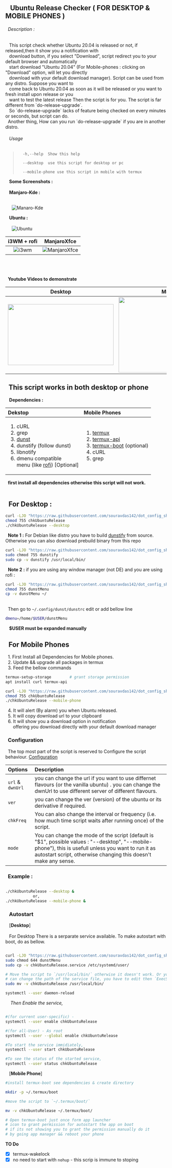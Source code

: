 ## <br/><br/>&nbsp;&nbsp;&nbsp;Ubuntu Release Checker ( FOR DESKTOP & MOBILE PHONES )

###### &nbsp;&nbsp;Description : 
<p>
			&nbsp;&nbsp;&nbsp;This script check whether Ubuntu 20.04 is released or not, if released,then it show you a notification with <br /> &nbsp;&nbsp;&nbsp;download button, if you select "Download", script redirect you to your default browser and automatically <br />&nbsp;&nbsp;&nbsp;start download "Ubuntu 20.04" (For Mobile-phones : clicking on "Download" option, will let you directly<br/>&nbsp;&nbsp; download with your default download manager). Script can be used from any distro. Suppose you want to<br/>&nbsp;&nbsp; come back to Ubuntu 20.04 as soon as it will be released or you want to  fresh install upon release or you<br/>&nbsp;&nbsp;&nbsp;want to test the latest release Then the script is for you. The script is far different from `do-release-upgrade`.<br/>&nbsp;&nbsp; So `do-release-upgrade` lacks of feature being checked on every minutes or seconds, but script can do. <br />&nbsp;&nbsp;Another thing, How can you run `do-release-upgrade` if you are in another distro.<br/>

</p>

###### &nbsp;&nbsp;&nbsp;Usage 

>	    -h,--help  Show this help
>
>		--desktop  use this script for desktop or pc
>
>		--mobile-phone use this script in mobile with termux

&nbsp;&nbsp;&nbsp;**Some Screenshots :**<br/><br/>
&nbsp;&nbsp;&nbsp;**Manjaro-Kde :**<br/><br/>

&nbsp;&nbsp;&nbsp;&nbsp; ![Manaro-Kde](https://github.com/souravdas142/dot_config_shell_files/blob/master/scripts/Ubuntu/images/manjarokde.png)

&nbsp;&nbsp;&nbsp;**Ubuntu :**<br/><br/>
&nbsp;&nbsp;&nbsp;&nbsp; ![Ubuntu](https://github.com/souravdas142/dot_config_shell_files/blob/master/scripts/Ubuntu/images/ubuntu.png)

 **i3WM + rofi**	|	**ManjaroXfce**
:-------------------------------:|:--------------------------:
 ![i3wm](https://github.com/souravdas142/dot_config_shell_files/blob/master/scripts/Ubuntu/images/i3wm.jpg)	|  ![ManjaroXfce](https://github.com/souravdas142/dot_config_shell_files/blob/master/scripts/Ubuntu/images/manjaroXfce.jpg)

<br/><br/><br/>
&nbsp;&nbsp;**Youtube Videos to demonstrate**<br/>


|	**Desktop**	|	**Mobile-Phones**|
|		:---:	|			:---:	 | 
|	[<img src="https://img.youtube.com/vi/77UbtN_Cz8E/maxresdefault.jpg" width="330" height="190">](https://youtu.be/77UbtN_Cz8E) | [<img src="https://img.youtube.com/vi/32Ouuq_zYi8/hqdefault.jpg" width="390" height="235">](https://youtu.be/32Ouuq_zYi8) | 



## &nbsp;&nbsp;This script works in both desktop or phone

&nbsp;&nbsp;&nbsp;**Dependencies :**

|  **Dekstop**	| **Mobile Phones** |
|	  :---      |		:---	    |
|  <ol><li>cURL</li><li>grep</li><li>[dunst](https://github.com/dunst-project/dunst)</li><li>dunstify (follow dunst)</li><li>libnotify</li><li>dmenu compatible<br/> menu (like [rofi](https://github.com/davatorium/rofi)) [Optional]</li></ol>	|	<ol><li>[termux](https://f-droid.org/en/packages/com.termux/)</li><li>[termux-api](https://f-droid.org/en/packages/com.termux.api/)</li><li>[termux-boot](https://f-droid.org/en/packages/com.termux.boot/) (optional)</li><li>cURL</li><li>grep</li></ol>	|

&nbsp;&nbsp;**first install all dependencies otherwise this script will not work.**<br/><br/>

## &nbsp;&nbsp;For Desktop :
```bash
curl -LJO "https://raw.githubusercontent.com/souravdas142/dot_config_shell_files/master/scripts/Ubuntu/chkUbuntuRelease"
chmod 755 chkUbuntuRelease
./chkUbuntuRelease --desktop
```
&nbsp;&nbsp;**Note 1 :** For Debian like distro you have to build [dunstify](https://github.com/dunst-project/dunst/wiki/Installation) from source. Otherwise you can also download prebuild binary from this repo
```bash
curl -LJO "https://raw.githubusercontent.com/souravdas142/dot_config_shell_files/master/scripts/Ubuntu/dunstify"
sudo chmod 755 dunstify
sudo cp -v dunstify /usr/local/bin/
```

&nbsp;&nbsp;**Note 2 :** if you are using any window manager (not DE) and you are using rofi :

```bash
curl -LJO "https://raw.githubusercontent.com/souravdas142/dot_config_shell_files/master/scripts/Ubuntu/dunstDmenu"
chmod 755 dunstMenu
cp -v dunstMenu ~/
```
<br/> &nbsp;&nbsp;Then go to `~/.config/dunst/dunstrc` edit or add bellow line
```bash
dmenu=/home/$USER/dunstMenu
```
 &nbsp;&nbsp; **$USER must be expanded manually**

## &nbsp;&nbsp;For Mobile Phones
&nbsp;&nbsp;1. First Install all Dependencies for Mobile phones.<br/>
&nbsp;&nbsp;2. Update && upgrade all packages in termux<br/>
&nbsp;&nbsp;3. Feed the bellow commands 
```bash
termux-setup-storage    	# grant storage permission
apt install curl termux-api

curl -LJO "https://raw.githubusercontent.com/souravdas142/dot_config_shell_files/master/scripts/Ubuntu/chkUbuntuRelease"
chmod 755 chkUbuntuRelease
./chkUbuntuRelease --mobile-phone
```
&nbsp;&nbsp;4. It will alert (By alarm) you when Ubuntu released.<br/>
&nbsp;&nbsp;5. It will copy download url to your clipboard<br/>
&nbsp;&nbsp;6. It will show you a download option in notification<br/>
&nbsp;&nbsp;&nbsp;&nbsp;&nbsp; offering you download directly with your default download manager<br/>

### &nbsp;&nbsp;**Configuration**<br/>
&nbsp;&nbsp;The top most part of the script is reserved to Configure the script behaviour. [Configuration](https://github.com/souravdas142/dot_config_shell_files/blob/f34944262b2014eda4b96ea7922f7f752a1a865a/scripts/Ubuntu/chkUbuntuRelease#L3-L13) <br/>

|	**Options**	| **Description** |
|	:---				|		:---	  |
|	`url` & `dwnUrl` | you can change the url if you want to use differnet flavours (or the vanilla ubuntu) . you can change the dwnUrl to use different server of different flavours. |
|	`ver`		|	you can change the ver (version) of the ubuntu or its derivative if required.	|
|	`chkFreq`	|	You can also change the interval or frequency (i.e. how much time script waits after running once) of the script.  |
|	`mode`		|	You can change the mode of the script (default is "$1", possible values : "--desktop", "--mobile-phone"), this is usefull unless you want to run it as autostart script, otherwise changing this doesn't make any sense. |


### &nbsp;&nbsp;Example : <br/>
```bash

./chkUbuntuRelease --desktop & 
			or,
./chkUbuntuRelease --mobile-phone &

```

### &nbsp;&nbsp;&nbsp;Autostart<br/>

&nbsp;&nbsp;&nbsp;[**Desktop**]<br/><br/>
&nbsp;&nbsp;&nbsp;For Desktop There is a serparate service available. To make autostart with boot, do as bellow.<br/>

```bash

curl -LJO "https://raw.githubusercontent.com/souravdas142/dot_config_shell_files/master/scripts/Ubuntu/chkUbuntuRelease.service"
sudo chmod 644 dunstMenu
sudo cp -v chkUbuntuRelease.service /etc/systemd/user/

# Move the script to `/usr/local/bin/` otherwise it doesn't work. Or you
# can change the path of the service file, you have to edit then `ExecStart`
sudo mv -v chkUbuntuRelease /usr/local/bin/

systemctl --user daemon-reload

```

&nbsp;&nbsp;&nbsp; *Then Enable the service,*

```bash

#(for current user-specific) -
systemctl --user enable chkUbuntuRelease

#(for all-User) - As root
systemctl --user --global enable chkUbuntuRelease

#To start the service immidiately,
systemctl --user start chkUbuntuRelease

#To see the status of the started service,
systemctl --user status chkUbuntuRelease

```

&nbsp;&nbsp;&nbsp;[**Mobile Phone**]

```bash
#install termux-boot see dependencies & create directory 

mkdir -p ~/.termux/boot

#move the script to `~/.termux/boot/`

mv -v chkUbuntuRelease ~/.termux/boot/

# Open termux-boot just once form app launcher 
# icon to grant permission for autostart the app on boot
# if its not showing you to grant the permission manually do it
# by going app manager && reboot your phone

```


	
**TO Do**<br/>
- [x] termux-wakelock
- [x] no need to start with `nohup` - this scrip is immune to stoping
